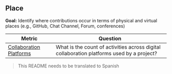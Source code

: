 ## Place

**Goal:** Identify where contributions occur in terms of physical and virtual places (e.g., GitHub, Chat Channel, Forum, conferences)

| Metric | Question |
| --- | --- |
| [Collaboration Platforms](collaboration-platform-activity.md) | What is the count of activities across digital collaboration platforms used by a project?  |

> This README needs to be translated to Spanish